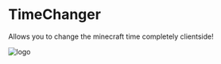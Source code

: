 # TimeChanger
Allows you to change the minecraft time completely clientside!  
  
<img src="https://raw.githubusercontent.com/TeamMidnightDust/TimeChanger/main/src/main/resources/assets/timechanger/icon.png" alt="logo" title="" />
